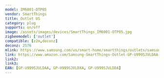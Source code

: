 ```yaml
---
model: IM6001-OTP05
vendor: SmartThings
title: Outlet US
category: plug
supports: on/off
image: /assets/images/devices/SmartThings_IM6001-OTP05.jpg
zigbeemodel: ['outlet']
compatible: [z2m,deconz]
deconz: 2576
mlink: https://www.samsung.com/us/smart-home/smartthings/outlets/samsung-smartthings-outlet-2018-gp-u999sjvldaa/
link: https://www.amazon.com/Samsung-SmartThings-Outlet-GP-U999SJVLDAA-Smart/dp/B07F96JB63
link2: 
link3: 
EAN: [GP-U999SJVLDAA, GP-U999SJVLDXA, GP-U999SJVLDDA]
---
```

